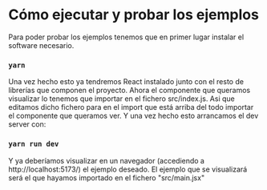 # Cómo ejecutar y probar los ejemplos

Para poder probar los ejemplos tenemos que en primer lugar instalar el software necesario.

### `yarn`

Una vez hecho esto ya tendremos React instalado junto con el resto de librerías que componen el proyecto. Ahora el componente que queramos visualizar lo tenemos que importar en el fichero src/index.js. Asi que editamos dicho fichero para en el import que está arriba del todo importar el componente que queramos ver. Y una vez hecho esto arrancamos el dev server con:

### `yarn run dev`

Y ya deberíamos visualizar en un navegador (accediendo a http://localhost:5173/) el ejemplo deseado.
El ejemplo que se visualizará será el que hayamos importado en el fichero "src/main.jsx"



